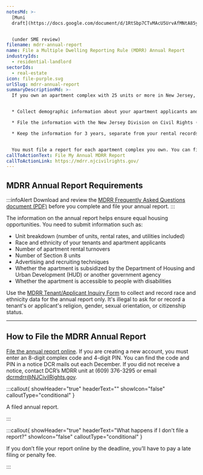 ```yaml
---
notesMd: >-
  [Muni
  draft](https://docs.google.com/document/d/1RtSbp7CTvMAcU5UrvAfMNtA85ya3aLFBYnrr51bmBSY/edit)


  (under SME review)
filename: mdrr-annual-report
name: File a Multiple Dwelling Reporting Rule (MDRR) Annual Report
industryIds:
  - residential-landlord
sectorIds:
  - real-estate
icon: file-purple.svg
urlSlug: mdrr-annual-report
summaryDescriptionMd: >-
  If you own an apartment complex with 25 units or more in New Jersey, you must:


  * Collect demographic information about your apartment applicants and tenants (see details below)

  * File the information with the New Jersey Division on Civil Rights (DCR) by January 30 each year

  * Keep the information for 3 years, separate from your rental records


  You must file a report for each apartment complex you own. You can file a consolidated report if there is more than one owner.
callToActionText: File My Annual MDRR Report
callToActionLink: https://mdrr.njcivilrights.gov/
---
```

## MDRR Annual Report Requirements

:::infoAlert 
 Download and review the [MDRR Frequently Asked Questions document (PDF)](https://www.njoag.gov/wp-content/uploads/2024/01/MDRR-FAQs.pdf) before you complete and file your annual report.
:::

The information on the annual report helps ensure equal housing opportunities. You need to submit information such as:

* Unit breakdown (number of units, rental rates, and utilities included)
* Race and ethnicity of your tenants and apartment applicants
* Number of apartment rental turnovers
* Number of Section 8 units
* Advertising and recruiting techniques
* Whether the apartment is subsidized by the Department of Housing and Urban Development (HUD) or another government agency
* Whether the apartment is accessible to people with disabilities

Use the [MDRR Tenant/Applicant Inquiry Form](https://www.njoag.gov/wp-content/uploads/2024/01/tenant_applic_inquiry_form.pdf) to collect and record race and ethnicity data for the annual report only. It's illegal to ask for or record a tenant's or applicant's religion, gender, sexual orientation, or citizenship status.

---
## How to File the MDRR Annual Report

[File the annual report online](https://mdrr.njcivilrights.gov/). If you are creating a new account, you must enter an 8-digit complex code and 4-digit PIN. You can find the code and PIN in a notice DCR mails out each December. If you did not receive a notice, contact DCR’s MDRR unit at (609) 376-3295 or email dcrmdrr@NJCivilRights.gov.

:::callout{ showHeader="true" headerText="" showIcon="false" calloutType="conditional" }

A filed annual report.

:::

:::callout{ showHeader="true" headerText="What happens if I don't file a report?" showIcon="false" calloutType="conditional" }

If you don’t file your report online by the deadline, you’ll have to pay a late filing or penalty fee.

:::